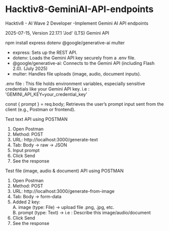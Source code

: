 # Hacktiv8-GeminiAI-API-endpoints
Hacktiv8 - AI Wave 2 Developer -Implement Gemini AI API endpoints

2025-07-15, Version 22.17.1 'Jod' (LTS)
Gemini API 

npm install express dotenv @google/generative-ai multer

- express: Sets up the REST API.  
- dotenv: Loads the Gemini API key securely from a .env file.  
- @google/generative-ai: Connects to the Gemini API (including Flash 2.0). (July 2025)  
- multer: Handles file uploads (image, audio, document inputs).  

.env file : This file holds environment variables, especially sensitive credentials like your Gemini API key. i.e : 'GEMINI_API_KEY=your_credential_key'

const { prompt } = req.body; Retrieves the user’s prompt input sent from the client (e.g., Postman or frontend).

Test text API using POSTMAN  
1. Open Postman  
2. Method: POST  
3. URL: http://localhost:3000/generate-text  
4. Tab: Body → raw → JSON  
5. Input prompt  
6. Click Send  
7. See the response  

Test file (image, audio & document) API using POSTMAN  
1. Open Postman  
2. Method: POST  
3. URL: http://localhost:3000/generate-from-image  
4. Tab: Body → form-data  
5. Added 2 key:  
A. image (type: File) → upload file .png, .jpg, etc.  
B. prompt (type: Text) → i.e : Describe this image/audio/document  
6. Click Send  
7. See the response  

